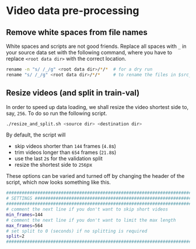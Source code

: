 # Video data pre-processing

## Remove white spaces from file names
White spaces and scripts are not good friends.
Replace all spaces with `_` in your source data set with the following command, where you have to replace `<root data dir>` with the correct location.

```bash
rename -n "s/ /_/g" <root data dir>/*/*  # for a dry run
rename "s/ /_/g" <root data dir>/*/*     # to rename the files in $src_dir!!!
```

## Resize videos (and split in train-val)
In order to speed up data loading, we shall resize the video shortest side to, say, `256`.
To do so run the following script.

```bash
./resize_and_split.sh <source dir> <destination dir>
```

By default, the script will

 - skip videos shorter than `144` frames (`4.8`s)
 - trim videos longer than `654` frames (`21.8`s)
 - use the last `2`s for the validation split
 - resize the shortest side to `256`px

These options can be varied and turned off by changing the header of the script, which now looks something like this.

```bash
################################################################################
# SETTINGS #####################################################################
################################################################################
# comment the next line if you don't want to skip short videos
min_frames=144
# comment the next line if you don't want to limit the max length
max_frames=564
# set split to 0 (seconds) if no splitting is required
split=2
################################################################################
```
